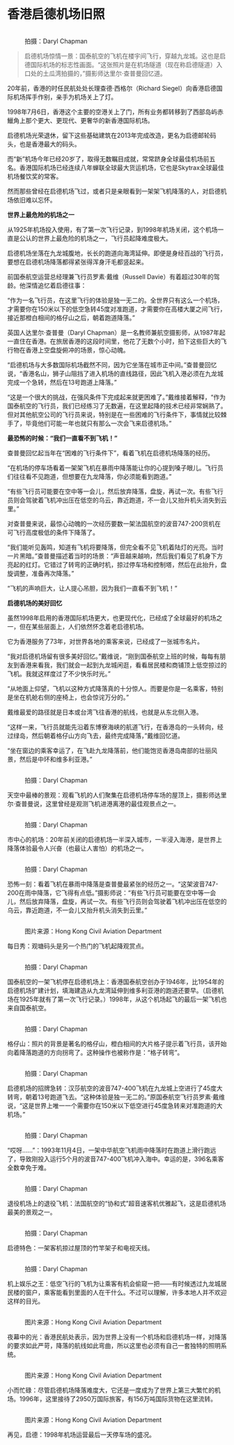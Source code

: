 # 香港启德机场旧照

<figure><img src="https://img2.jiemian.com/jiemian/original/20180712/153138136764326900.jpg" alt=""><figcaption><p>拍摄：Daryl Chapman</p></figcaption></figure>

> 启德机场惊情一景：国泰航空的飞机在楼宇间飞行，穿越九龙城。这也是启德国际机场的标志性画面。“这张照片是在机场隧道（现在称启德隧道）入口处的土瓜湾拍摄的，”摄影师达里尔·查普曼回忆道。

20年前，香港的时任民航处处长理查德·西格尔（Richard Siegel）向香港启德国际机场挥手作别，亲手为机场关上了灯。

1998年7月6日，香港这个主要的空港关上了门，所有业务都转移到了西部岛屿赤鱲角上那个更大、更现代、更奢华的新香港国际机场。

启德机场光荣退休，留下这些基础建筑在2013年完成改造，更名为启德邮轮码头，也是香港最大的码头。

而“新”机场今年已经20岁了，取得无数瞩目成就，常常跻身全球最佳机场前五名。香港国际机场已经连续八年蝉联全球最大货运机场，它也是Skytrax全球最佳机场餐饮奖的常客。

然而那些曾经在启德机场飞过，或者只是亲眼看到一架架飞机降落的人，对启德机场依旧难以忘怀。

**世界上最危险的机场之一**

从1925年机场投入使用，有了第一次飞行记录，到1998年机场关闭，这个机场一直是公认的世界上最危险的机场之一，飞行员起降难度极大。

启德机场坐落在九龙城腹地，长长的跑道向海湾延伸。即便是身经百战的飞行员，要想在启德机场降落都得紧张得浑身汗毛都竖起来。

前国泰航空运营总经理兼飞行员罗素·戴维（Russell Davie）有着超过30年的驾龄。他深情追忆着启德往事：

“作为一名飞行员，在这里飞行的体验是独一无二的。全世界只有这么一个机场，才需要你在150米以下的低空急转45度对准跑道，才需要你在高楼大厦之间飞行，接近那橙白相间的格仔山之后，朝着跑道降落。”

英国人达里尔·查普曼（Daryl Chapman）是一名教师兼航空摄影师，从1987年起一直住在香港。在旅居香港的这段时间里，他花了无数个小时，拍下这些巨大的飞行物在香港上空盘旋俯冲的场景，惊心动魄。

“启德机场与大多数国际机场截然不同，因为它坐落在城市正中间。”查普曼回忆说，“香港名山，狮子山阻挡了进入机场的直线路径，因此飞机入港必须在九龙城完成一个急转，然后在13号跑道上降落。”

“这是一个很大的挑战，在强风条件下完成起来就更困难了。”戴维接着解释，“作为国泰航空的飞行员，我们已经练习了无数遍，在这里起降的技术已经非常娴熟了。但对其他航空公司的飞行员来说，特别是在一些困难的飞行条件下，事情就比较棘手了，毕竟他们可能一年也就只有那么一次会飞来启德机场。”

**最恐怖的时候：“我们一直看不到飞机！”**

查普曼回忆起当年在“困难的飞行条件下”，看着飞机在启德机场降落的经历。

“在机场的停车场看着一架架飞机在暴雨中降落能让你的心提到嗓子眼儿。飞行员们往往看不见跑道，但想要在九龙降落，你必须能看到跑道。”

“有些飞行员可能要在空中等一会儿，然后放弃降落，盘旋，再试一次。有些飞行员则会驾驶着飞机冲出压在低空的乌云，靠近跑道，不一会儿又抬升机头消失到云里。”

对查普曼来说，最惊心动魄的一次经历要数一架法国航空的波音747-200货机在可飞行高度极低的条件下降落了。

“我们能听见轰鸣，知道有飞机将要降落，但完全看不见飞机着陆灯的光亮。当时一片黑暗。”查普曼描述着当时的场景：“声音越来越响，然后我们看见了机身下方亮起的红灯。它错过了转弯的正确时机，掠过停车场和控制塔，然后在此抬升，盘旋调整，准备再次降落。”

“飞机的声响巨大，让人提心吊胆，因为我们一直看不到飞机！”

**启德机场的美好回忆**

虽然1998年启用的香港国际机场更大，也更现代化，已经成了全球最好的机场之一，但在某些层面上，人们依然怀念着老启德机场。

它为香港服务了73年，对世界各地的乘客来说，已经成了一张城市名片。

“我对启德机场留有很多美好回忆。”戴维说，“刚到国泰航空上班的时候，每每有朋友到香港来看我，我们就会一起到九龙城闲逛，看看居民楼和商铺顶上低空掠过的飞机。我就这样度过了不少快乐时光。”

“从地面上仰望，飞机以这种方式降落真的十分惊人。而要是你是一名乘客，特别是坐在机舱右侧的座椅上，也会惊诧万分的。”

戴维最爱的路径就是日本或台湾飞往香港的航线，也就是从东北侧入港。

“这样一来，飞行员就能先沿着东博寮海峡的航道飞行，在香港岛的一头转向，经过绿岛，然后朝着格仔山方向飞去，最终完成降落，”戴维回忆道。

“坐在窗边的乘客幸运了，在飞赴九龙降落前，他们能饱览香港岛南部的壮丽风景，然后是中环和维多利亚港。”

<figure><img src="https://img1.jiemian.com/jiemian/original/20180712/153138151747874900.jpg" alt=""><figcaption><p>拍摄：Daryl Chapman</p></figcaption></figure>

天空中最棒的景观：观看飞机的人们聚集在启德机场停车场的屋顶上，摄影师达里尔·查普曼说，这里曾经是观测飞机进港离港的最佳观景点之一。

<figure><img src="https://img3.jiemian.com/jiemian/original/20180712/153138153587799600.jpg" alt=""><figcaption><p>拍摄：Daryl Chapman</p></figcaption></figure>

市中心的机场：20年前关闭的启德机场一半深入城市，一半浸入海港，是世界上降落体验最令人兴奋（也最让人害怕）的机场之一。

<figure><img src="https://img3.jiemian.com/jiemian/original/20180712/153138154718628600.jpg" alt=""><figcaption><p>拍摄：Daryl Chapman</p></figcaption></figure>

恐怖一刻：看着飞机在暴雨中降落是查普曼最紧张的经历之一。“这架波音747-200在雨中降落，它飞得有点低。”摄影师说：“有些飞行员可能要在空中等一会儿，然后放弃降落，盘旋，再试一次。有些飞行员则会驾驶着飞机冲出压在低空的乌云，靠近跑道，不一会儿又抬升机头消失到云里。”

<figure><img src="https://img3.jiemian.com/jiemian/original/20180712/153138157314634600.jpg" alt=""><figcaption><p>图片来源：Hong Kong Civil Aviation Department</p></figcaption></figure>

每日秀：观塘码头是另一个热门的飞机起降观赏点。

<figure><img src="https://img3.jiemian.com/jiemian/original/20180712/153138158477589700.jpg" alt=""><figcaption><p>拍摄：Daryl Chapman</p></figcaption></figure>

国泰航空的一架飞机停在启德机场上：香港国泰航空创办于1946年，比1954年的启德机场扩建计划，填海建造从九龙湾延伸到维多利亚港的跑道还要早。（启德机场在1925年就有了第一次飞行记录。）1998年，从这个机场起飞的最后一架飞机也来自国泰航空。

<figure><img src="https://img1.jiemian.com/jiemian/original/20180712/15313815964049600.jpg" alt=""><figcaption><p>拍摄：Daryl Chapman</p></figcaption></figure>

格仔山：照片的背景是著名的格仔山，橙白相间的大片格子提示着飞行员，该开始向着降落跑道的方向拐弯了。这种操作也被称作是：“格子转弯”。

<figure><img src="https://img2.jiemian.com/jiemian/original/20180712/153138160893500400.jpg" alt=""><figcaption><p>拍摄：Daryl Chapman</p></figcaption></figure>

启德机场的招牌急转：汉莎航空的波音747-400飞机在九龙城上空进行了45度大转弯，朝着13号跑道飞去。“这种体验是独一无二的。”原国泰航空飞行员罗素·戴维说，“这是世界上唯一一个需要你在150米以下低空进行45度急转来对准跑道的大机场。”

<figure><img src="https://img1.jiemian.com/jiemian/original/20180712/153138162090924000.jpg" alt=""><figcaption><p>拍摄：Daryl Chapman</p></figcaption></figure>

“哎呀……”：1993年11月4日，一架中华航空飞机雨中降落时在跑道上滑行跑远了，导致刚投入运行5个月的波音747-400飞机冲入海中。幸运的是，396名乘客全数幸免于难。

<figure><img src="https://img3.jiemian.com/jiemian/original/20180712/15313816377083000.jpg" alt=""><figcaption><p>拍摄：Daryl Chapman</p></figcaption></figure>

退役机场上的退役飞机：法国航空的“协和式”超音速客机优雅起飞，这是启德机场最美的景观之一。

<figure><img src="https://img2.jiemian.com/jiemian/original/20180712/153138165358660000.jpg" alt=""><figcaption><p>拍摄：Daryl Chapman</p></figcaption></figure>

启德特色：一架客机掠过屋顶的竹竿架子和电视天线。

<figure><img src="https://img2.jiemian.com/jiemian/original/20180712/153138166745029800.jpg" alt=""><figcaption><p>拍摄：Daryl Chapman</p></figcaption></figure>

机上娱乐之王：低空飞行的飞机为让乘客有机会偷窥一把——有时候透过九龙城居民楼的窗户，乘客能看到里面的人在干什么。不过可以理解，许多本地人并不欢迎这样的目光。

<figure><img src="https://img1.jiemian.com/jiemian/original/20180712/153138167929107200.jpg" alt=""><figcaption><p>图片来源：Hong Kong Civil Aviation Department</p></figcaption></figure>

夜幕中的光：香港民航处表示，因为世界上没有一个机场和启德机场一样，对降落的要求如此严苛，降落的航线如此弯曲，所以这里也必须有自己一套独特的照明系统。

<figure><img src="https://img1.jiemian.com/jiemian/original/20180712/153138169210331400.jpg" alt=""><figcaption><p>图片来源：Hong Kong Civil Aviation Department</p></figcaption></figure>

小而忙碌：尽管启德机场降落难度大，它还是一度成为了世界上第三大繁忙的机场。1996年，这里接待了2950万国际旅客，有156万吨国际货物在这里流转。

<figure><img src="https://img1.jiemian.com/jiemian/original/20180712/153138170416392900.jpg" alt=""><figcaption><p>图片来源：Hong Kong Civil Aviation Department</p></figcaption></figure>

再见，启德：1998年机场运营最后一天停车场的盛况。
